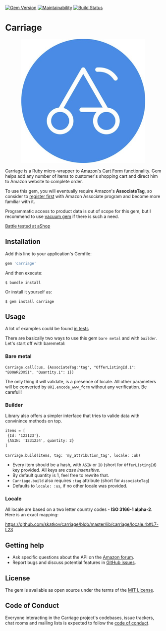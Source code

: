 [![Gem Version](https://badge.fury.io/rb/carriage.svg)](https://badge.fury.io/rb/carriage)
[![Maintainability](https://api.codeclimate.com/v1/badges/79ddcbeb02fe9447cd0d/maintainability)](https://codeclimate.com/github/skatkov/carriage/maintainability)
[![Build Status](https://travis-ci.org/skatkov/carriage.svg?branch=master)](https://travis-ci.org/skatkov/carriage)

# Carriage
<p align="center">
  <img src="./vendor/logo.jpg" alt="Carriage project logo" width="400">
</p>

Carriage is a Ruby micro-wrapper to [Amazon's Cart Form](https://webservices.amazon.com/paapi5/documentation/add-to-cart-form.html) functionality. Gem helps add any number of items to customer's shopping cart and direct him to Amazon website to complete order. 

To use this gem, you will eventually require Amazon's **AssociateTag**, so consider to [register first](https://webservices.amazon.com/paapi5/documentation/register-for-pa-api.html) with Amazon Associate program and become more familiar with it.

Programmatic access to product data is out of scope for this gem, but I recommend to use [vacuum gem](https://github.com/hakanensari/vacuum) if there is such a need.

[Battle tested at aShop](https://www.ashop.co/?utm_source=carriage-gem)

## Installation

Add this line to your application's Gemfile:

```ruby
gem 'carriage'
```

And then execute:

    $ bundle install

Or install it yourself as:

    $ gem install carriage

## Usage

A lot of examples could be found [in tests](https://github.com/skatkov/carriage/blob/master/test/carriage_test.rb)

There are basically two ways to use this gem `bare metal` and with `builder`. Let's start off with baremetal:

### Bare metal
```
Carriage.call(:us, {AssociateTag:'tag', "OfferListingId.1": "B00WR23X5I", "Quantity.1": 1})
```
The only thing it will validate, is a presence of locale. All other parameters will be converted by `URI.encode_www_form` without any verification. Be carefull!

### Builder
Library also offers a simpler interface that tries to valide data with convinince methods on top.

```
items = [
 {Id: '123123'}.
 {ASIN: '1231234', quantity: 2}
]

Carriage.build(items, tag: 'my_attribution_tag', locale: :uk)
```

* Every item should be a hash, with `ASIN` or `ID` (short for `OfferListingId`) key provided. All keys are _case insensitive_.
* By default quantity is 1, feel free to rewrite that. 
* `Carriage.build` also requires `:tag` attribute (short for `AssociateTag`)
*  Defaults to `locale: :us`, if no other locale was provided.

### Locale
All locale are based on a two letter country codes - **ISO 3166-1 alpha-2**. Here is an exact mapping:

https://github.com/skatkov/carriage/blob/master/lib/carriage/locale.rb#L7-L23

## Getting help

* Ask specific questions about the API on the [Amazon forum](https://forums.aws.amazon.com/forum.jspa?forumID=9).
* Report bugs and discuss potential features in [GitHub issues](https://github.com/skatkov/carriage/issues).


## License

The gem is available as open source under the terms of the [MIT License](https://opensource.org/licenses/MIT).

## Code of Conduct

Everyone interacting in the Carriage project's codebases, issue trackers, chat rooms and mailing lists is expected to follow the [code of conduct](https://github.com/skatkov/carriage/blob/master/CODE_OF_CONDUCT.md).
